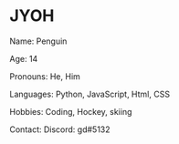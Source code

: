 
<h1>JYOH</h1>
<p>Name: Penguin</p>
<p>Age: 14</p>
<p>Pronouns: He, Him</p>
<p>Languages: Python, JavaScript, Html, CSS</p>
<p>Hobbies: Coding, Hockey, skiing</p>
<p>Contact: Discord: gd#5132</p>



